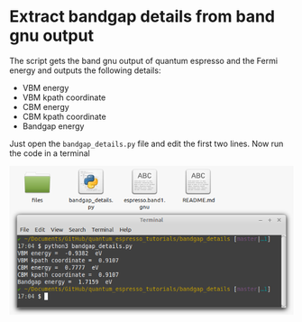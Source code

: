 # Extract bandgap details from band gnu output
The script gets the band gnu output of quantum espresso and the Fermi energy and outputs the following details:

* VBM energy
* VBM kpath coordinate
* CBM energy
* CBM kpath coordinate
* Bandgap energy

Just open the  `bandgap_details.py` file and edit the first two lines. Now run the code in a terminal

![](files/sample_run.png)